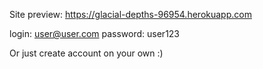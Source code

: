 Site preview: https://glacial-depths-96954.herokuapp.com

login: user@user.com
password: user123

Or just create account on your own :)
